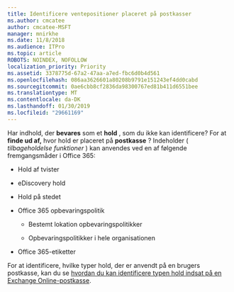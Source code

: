 ```yaml
---
title: Identificere ventepositioner placeret på postkasser
ms.author: cmcatee
author: cmcatee-MSFT
manager: mnirkhe
ms.date: 11/8/2018
ms.audience: ITPro
ms.topic: article
ROBOTS: NOINDEX, NOFOLLOW
localization_priority: Priority
ms.assetid: 3378775d-67a2-47aa-a7ed-fbc6d0b4d561
ms.openlocfilehash: 086aa3626601a80208b9791e151243ef4dd0cabd
ms.sourcegitcommit: 0ae6cbb8cf2836da98300767ed81b411d6551bee
ms.translationtype: MT
ms.contentlocale: da-DK
ms.lasthandoff: 01/30/2019
ms.locfileid: "29661169"
---
```

Har indhold, der **bevares** som et **hold** , som du ikke kan identificere? For at **finde ud af,** hvor hold er placeret på **postkasse** ? Indeholder ( *tilbageholdelse funktioner* ) kan anvendes ved en af følgende fremgangsmåder i Office 365: 
  
- Hold af tvister 
    
- eDiscovery hold
    
- Hold på stedet
    
- Office 365 opbevaringspolitik 
    
  - Bestemt lokation opbevaringspolitikker
    
  - Opbevaringspolitikker i hele organisationen
    
- Office 365-etiketter
    
For at identificere, hvilke typer hold, der er anvendt på en brugers postkasse, kan du se [hvordan du kan identificere typen hold indsat på en Exchange Online-postkasse](https://docs.microsoft.com/office365/securitycompliance/identify-a-hold-on-an-exchange-online-mailbox).
  


